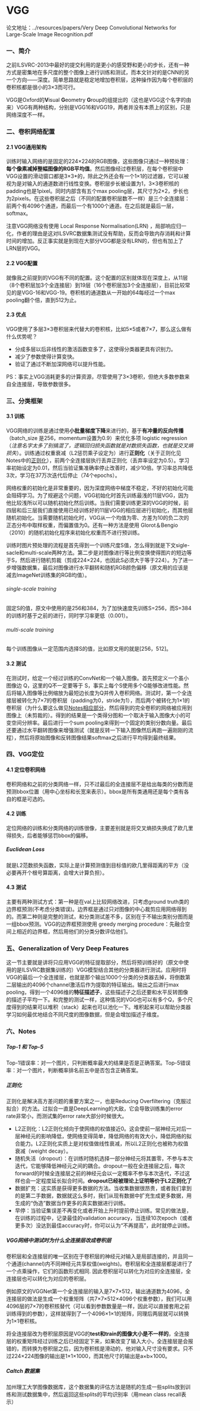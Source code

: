 # VGG

论文地址：../resources/papers/Very Deep Convolutional Networks for Large-Scale Image Recognition.pdf

### 一、简介

之前ILSVRC-2013中最好的提交利用的是更小的感受野和更小的步长，还有一种方式是密集地在多尺度的整个图像上进行训练和测试，而本文针对的是CNN的另一个方向——深度。简单思路就是稳定地增加卷积层，这种操作因为每个卷积层的卷积核都是很小的3×3而可行。

VGG是Oxford的**V**isual **G**eometry **G**roup的组提出的（这也是VGG这个名字的由来）VGG有两种结构，分别是VGG16和VGG19，两者并没有本质上的区别，只是网络深度不一样。

### 二、卷积网络配置

#### 2.1 VGG通用架构

训练时输入网络的是固定的224×224的RGB图像，这些图像只通过一种预处理：**每个像素减掉整幅图像的RGB平均值**。然后图像经过卷积层，在每个卷积层中VGG设置的滑动窗口都是3×3*的，除此之外还会有一个1×1的过滤器，它可以被视为是对输入的通道数进行线性变换。卷积层步长被设置为1，3×3卷积核的padding也是1pixel。同时内部含有五个max pooling层，其尺寸为2×2，步长也为2pixels。在这些卷积层之后（不同的配置卷积层数不一样）是三个全连接层：前两个有4096个通道，而最后一个有1000个通道。在之后就是最后一层，softmax。

注意VGG网络没有使用  Local  Response  Normalisation(LRN) ，局部响应归一化，作者的理由是这对ILSVRC数据集测试没有帮助，反而会导致内存消耗和计算时间的增加。反正事实就是到现在大部分VGG都是没有LRN的，但也有加上了LRN层的VGG。

#### 2.2 VGG配置

就像我之前提到的VGG有不同的配置。这个配置的区别就体现在深度上，从11层（8个卷积层加3个全连接层）到19层（16个卷积层加3个全连接层），目前比较常见的是VGG-16和VGG-19。卷积核的通道数从一开始的64每经过一个max pooling翻个倍，直到512为止。

#### 2.3 优点

VGG使用了多层3×3卷积层来代替大的卷积核，比如5×5或者7×7，那么这么做有什么优势呢？

* 分成多层以后非线性的激活函数变多了，这使得分类器更具有识别力。
* 减少了参数使得计算变快。
* 验证了通过不断加深网络可以提升性能。

PS：事实上VGG消耗更多的计算资源，尽管使用了3×3卷积，但绝大多数参数来自全连接层，导致参数很多。

### 三、分类框架

#### 3.1 训练

VGG网络的训练是通过使用**小批量梯度下降**来进行的，基于**有冲量的反向传播**（batch_size 是256，momentum设置为0.9）来优化多项 logistic regression（*注意名字太多了别搞混了，逻辑回归损失函数就是对数损失函数，也就是交叉熵损失*）。训练通过权重衰减（L2惩罚乘子设定为）进行**正则化**（关于正则化见Notes中的[正则化](#####正则化)），前两个全连接层执行丢弃正则化（丢弃率设定为0.5）。学习率初始设定为0.01，然后当验证集准确率停止改善时，减少10倍。学习率总共降低3次，学习在37万次迭代后停止（74个epochs）。

网络权重的初始化是非常重要的，因为深度网络中梯度不稳定，不好的初始化可能会阻碍学习。为了规避这个问题，VGG初始化时首先训练最浅的11层VGG，因为他比较浅所以可以随机初始化然后训练。当我们需要训练更深的VGG的时候，前四层和后三层我们直接使用已经训练好的11层VGG的相应层进行初始化，而其他层随机初始化。当需要随机初始化时，VGG从一个均值为零、方差为10的负二次的正态分布中取样权重，而偏置值为0。还有一种方法是使用 Glorot＆Bengio（2010）的随机初始化程序来初始化权重而不进行预训练。

训练时图片预处理的流程是首先得到一个训练尺度S值，怎么得到就是下文sigle-sacle和multi-scale两种方法。第二步是对图像进行等比例变换使得图片的短边等于S，然后进行随机剪裁（剪成224×224，也因此S必须大于等于224）。为了进一步增强数据集，最后对图像进行水平翻转和随机RGB颜色偏移（原文用的应该是减去ImageNet训练集的RGB均值）。

###### single-scale training

固定S的值，原文中使用的是256和384，为了加快速度先训练S=256，而S=384的训练时基于之前的进行，同时学习率更低（0.001）。

###### multi-scale training

每个训练图像从一定范围内选择S的值，比如原文用的就是[256，512]。

#### 3.2 测试

在测试时，给定一个经过训练的ConvNet和一个输入图像。首先预定义一个虽小图像边 Q，这里的Q不一定要等于 S，事实上每个S使用多个Q能够改进性能。然后将输入图像等比例缩放为最短边长度为Q并传入卷积网络。测试时，第一个全连接层被转化为7×7的卷积层（padding为0，stride为1），而后两个被转化为1×1的卷积层（为什么要这么做见[Notes相应部分](#####VGG网络中测试时为什么全连接层改成卷积层)，然后得到的完全卷积的网络被应用到图像上（未剪裁的）。得到的结果是一个类得分图和一个取决于输入图像大小的可变空间分辨率。最后进行一个sum pooling来得到一个固定的类别分数向量。最后还要通过水平翻转图像来增强测试（就是反转一下输入图像然后再跑一遍刚刚的流程），然后将原始图像和反转图像结果softmax之后进行平均得到最终结果。

### 四、VGG定位

#### 4.1 定位卷积网络

卷积网络和之前的分类网络一样，只不过最后的全连接层不是给出每类的分数而是预测bbox位置（用中心坐标和长宽来表示）。bbox是所有类通用还是每个类有各自的框是可选的。

#### 4.2 训练

定位网络的训练和分类网络的训练很像，主要差别就是将交叉熵损失换成了欧几里得损失，后者能够惩罚bbox的偏移。

#####  Euclidean Loss

就是L2范数损失函数，实际上是计算预测值到目标值的欧几里得距离的平方（没必要再开个根号算距离，会增大计算负担）。

#### 4.3 测试

主要有两种测试方式：第一种是在val上比较网络改进，只考虑ground truth类的边界框预测(不考虑分类错误)。边界框是通过只对图像的中心裁剪应用网络得到的。而第二种则是完整的测试，和分类测试差不多，区别在于不输出类别分图而是一组bbox预测。VGG的边界框预测使用 greedy merging procedure：先融合空间上相近的边界框，然后用他们的分类分数评估他们。

### 五、Generalization of Very Deep Features

这一节主要就是讲将只应用VGG的特征提取部分，然后将预训练好的（原文中使用的是ILSVRC数据集训练的）VGG模型结合其他的分类器进行测试。应用时将VGG的最后一个全连接层，也就是那个输出1000个分类的分类器去掉，将倒数第二层输出的4096个channel激活后作为提取的特征输出。输出之后进行max pooling，得到一个4096维的**特征描述子**，这些描述子之后还要和水平反转图像的描述子平均一下。和完整的测试一样，这种情况的VGG也可以有多个Q，多个尺度得到的结果可以堆积（stack）起来也可以池化一下。堆积起来可以帮助分类器学习如何最优地结合不同尺度的图像数据，但是会增加描述子维度。

### 六、Notes

##### Top-1 和 Top-5

Top-1错误率：对一个图片，只判断概率最大的结果是否是正确答案。Top-5错误率：对一个图片，判断概率排名前五中是否包含正确答案。

##### 正则化

正则化是解决高方差问题的重要方案之一，也是Reducing Overfiltering（克服过拟合）的方法。过拟合一直是DeepLearning的大敌，它会导致训练集的error rate非常小，而测试集的error rate大部分时候很大。

* L2正则化：L2正则化倾向于使网络的权值接近0。这会使前一层神经元对后一层神经元的影响降低，使网络变得简单，降低网络的有效大小，降低网络的拟合能力。L2正则化实质上是对权值做线性衰减，所以L2正则化也被称为权值衰减（weight decay）。
* 随机失活（dropout）：在训练时随机选择一部分神经元将其置零，不参与本次迭代，它能够降低神经元之间的耦合。dropout一般在全连接层之后，每次forward的时候全连接层之前的神经元会以一定概率不参与本次迭代，不过这样也会一定程度延长拟合时间。**dropout已经被理论上证明等价于L2正则化了**
* 数据扩充：这实质是获得更多数据的方法。当收集数据很昂贵，或者我们拿到的是第二手数据，数据就这么多时，我们从现有数据中扩充生成更多数据，用生成的“伪造”数据当作更多的真实数据进行训练。
* 早停：当验证集误差不再变化或者开始上升时提前停止训练。常见的做法是，在训练的过程中，记录最佳的validation accuracy，当连续10次epoch（或者更多次）没达到最佳accuracy时，你可以认为“不再提高”，此时就停止训练。

##### VGG网络中测试时为什么全连接层改成卷积层

卷积层和全连接层的唯一区别在于卷积层的神经元对输入是局部连接的，并且同一个通道(channel)内不同神经元共享权值(weights)。卷积层和全连接层都是进行了一个点乘操作，它们的函数形式相同. 因此卷积层可以转化为对应的全连接层，全连接层也可以转化为对应的卷积层。

例如原文的VGGNet第一个全连接层的输入是7×7×512，输出通道数为4096，全连接层的做法是生成一个权重矩阵（共7×7×512×4096个权重参数），我们可以用4096层的7×7的卷积核替代（可以看到参数数量是一样，因此可以直接套用之前训练得到的参数），这样就得到了一个4096×1×1的矩阵，同理后两层就可以转换为1×1卷积核。

将全连接层改为卷积层原因是VGG的**test和train的图像大小是不一样的**，全连接层的权重矩阵经过训练之后已经固定下来，如果改变了输入大小，全连接层是会报错的，而转换为卷积层之后，因为卷积核是滑动的，他对输入尺寸没有要求。只不过224×224图像的输出是1×1×1000，而其他尺寸的输出是a×b×1000。

##### Caltch 数据集

加州理工大学图像数据库，这个数据集的评估方法是随机的生成一些splits放到训练和测试数据集中，然后返回这些splits的平均识别率（用mean class recall表示）







